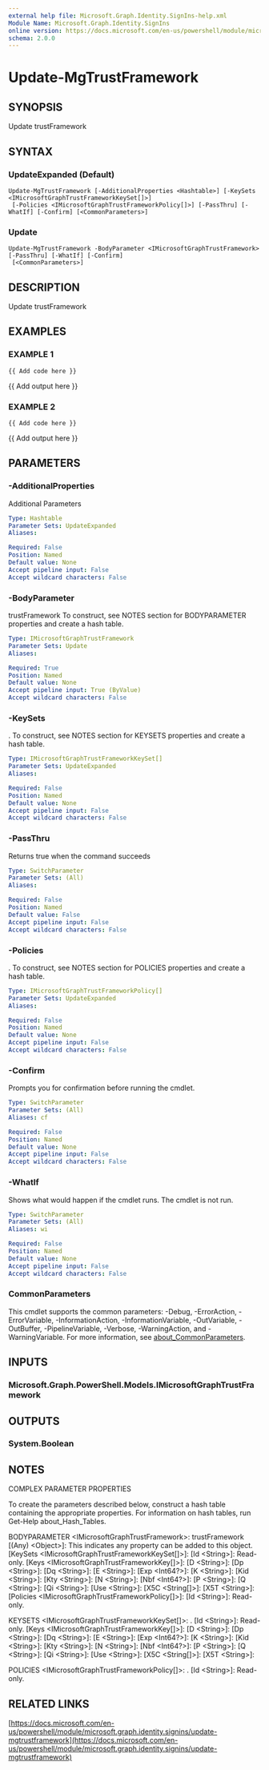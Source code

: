 ```yaml
---
external help file: Microsoft.Graph.Identity.SignIns-help.xml
Module Name: Microsoft.Graph.Identity.SignIns
online version: https://docs.microsoft.com/en-us/powershell/module/microsoft.graph.identity.signins/update-mgtrustframework
schema: 2.0.0
---
```


# Update-MgTrustFramework

## SYNOPSIS
Update trustFramework

## SYNTAX

### UpdateExpanded (Default)
```
Update-MgTrustFramework [-AdditionalProperties <Hashtable>] [-KeySets <IMicrosoftGraphTrustFrameworkKeySet[]>]
 [-Policies <IMicrosoftGraphTrustFrameworkPolicy[]>] [-PassThru] [-WhatIf] [-Confirm] [<CommonParameters>]
```

### Update
```
Update-MgTrustFramework -BodyParameter <IMicrosoftGraphTrustFramework> [-PassThru] [-WhatIf] [-Confirm]
 [<CommonParameters>]
```

## DESCRIPTION
Update trustFramework

## EXAMPLES

### EXAMPLE 1
```
{{ Add code here }}
```

{{ Add output here }}

### EXAMPLE 2
```
{{ Add code here }}
```

{{ Add output here }}

## PARAMETERS

### -AdditionalProperties
Additional Parameters

```yaml
Type: Hashtable
Parameter Sets: UpdateExpanded
Aliases:

Required: False
Position: Named
Default value: None
Accept pipeline input: False
Accept wildcard characters: False
```

### -BodyParameter
trustFramework
To construct, see NOTES section for BODYPARAMETER properties and create a hash table.

```yaml
Type: IMicrosoftGraphTrustFramework
Parameter Sets: Update
Aliases:

Required: True
Position: Named
Default value: None
Accept pipeline input: True (ByValue)
Accept wildcard characters: False
```

### -KeySets
.
To construct, see NOTES section for KEYSETS properties and create a hash table.

```yaml
Type: IMicrosoftGraphTrustFrameworkKeySet[]
Parameter Sets: UpdateExpanded
Aliases:

Required: False
Position: Named
Default value: None
Accept pipeline input: False
Accept wildcard characters: False
```

### -PassThru
Returns true when the command succeeds

```yaml
Type: SwitchParameter
Parameter Sets: (All)
Aliases:

Required: False
Position: Named
Default value: False
Accept pipeline input: False
Accept wildcard characters: False
```

### -Policies
.
To construct, see NOTES section for POLICIES properties and create a hash table.

```yaml
Type: IMicrosoftGraphTrustFrameworkPolicy[]
Parameter Sets: UpdateExpanded
Aliases:

Required: False
Position: Named
Default value: None
Accept pipeline input: False
Accept wildcard characters: False
```

### -Confirm
Prompts you for confirmation before running the cmdlet.

```yaml
Type: SwitchParameter
Parameter Sets: (All)
Aliases: cf

Required: False
Position: Named
Default value: None
Accept pipeline input: False
Accept wildcard characters: False
```

### -WhatIf
Shows what would happen if the cmdlet runs.
The cmdlet is not run.

```yaml
Type: SwitchParameter
Parameter Sets: (All)
Aliases: wi

Required: False
Position: Named
Default value: None
Accept pipeline input: False
Accept wildcard characters: False
```

### CommonParameters
This cmdlet supports the common parameters: -Debug, -ErrorAction, -ErrorVariable, -InformationAction, -InformationVariable, -OutVariable, -OutBuffer, -PipelineVariable, -Verbose, -WarningAction, and -WarningVariable. For more information, see [about_CommonParameters](http://go.microsoft.com/fwlink/?LinkID=113216).

## INPUTS

### Microsoft.Graph.PowerShell.Models.IMicrosoftGraphTrustFramework
## OUTPUTS

### System.Boolean
## NOTES
COMPLEX PARAMETER PROPERTIES

To create the parameters described below, construct a hash table containing the appropriate properties.
For information on hash tables, run Get-Help about_Hash_Tables.

BODYPARAMETER \<IMicrosoftGraphTrustFramework\>: trustFramework
  \[(Any) \<Object\>\]: This indicates any property can be added to this object.
  \[KeySets \<IMicrosoftGraphTrustFrameworkKeySet\[\]\>\]: 
    \[Id \<String\>\]: Read-only.
    \[Keys \<IMicrosoftGraphTrustFrameworkKey\[\]\>\]: 
      \[D \<String\>\]: 
      \[Dp \<String\>\]: 
      \[Dq \<String\>\]: 
      \[E \<String\>\]: 
      \[Exp \<Int64?\>\]: 
      \[K \<String\>\]: 
      \[Kid \<String\>\]: 
      \[Kty \<String\>\]: 
      \[N \<String\>\]: 
      \[Nbf \<Int64?\>\]: 
      \[P \<String\>\]: 
      \[Q \<String\>\]: 
      \[Qi \<String\>\]: 
      \[Use \<String\>\]: 
      \[X5C \<String\[\]\>\]: 
      \[X5T \<String\>\]: 
  \[Policies \<IMicrosoftGraphTrustFrameworkPolicy\[\]\>\]: 
    \[Id \<String\>\]: Read-only.

KEYSETS \<IMicrosoftGraphTrustFrameworkKeySet\[\]\>: .
  \[Id \<String\>\]: Read-only.
  \[Keys \<IMicrosoftGraphTrustFrameworkKey\[\]\>\]: 
    \[D \<String\>\]: 
    \[Dp \<String\>\]: 
    \[Dq \<String\>\]: 
    \[E \<String\>\]: 
    \[Exp \<Int64?\>\]: 
    \[K \<String\>\]: 
    \[Kid \<String\>\]: 
    \[Kty \<String\>\]: 
    \[N \<String\>\]: 
    \[Nbf \<Int64?\>\]: 
    \[P \<String\>\]: 
    \[Q \<String\>\]: 
    \[Qi \<String\>\]: 
    \[Use \<String\>\]: 
    \[X5C \<String\[\]\>\]: 
    \[X5T \<String\>\]: 

POLICIES \<IMicrosoftGraphTrustFrameworkPolicy\[\]\>: .
  \[Id \<String\>\]: Read-only.

## RELATED LINKS

[https://docs.microsoft.com/en-us/powershell/module/microsoft.graph.identity.signins/update-mgtrustframework](https://docs.microsoft.com/en-us/powershell/module/microsoft.graph.identity.signins/update-mgtrustframework)

